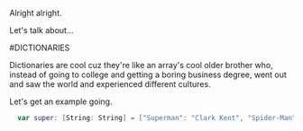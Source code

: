 Alright alright.

Let's talk about...

#DICTIONARIES

Dictionaries are cool cuz they're like an array's cool older brother who, instead of going to college and getting a boring business degree, went out and saw the world and experienced different cultures.

Let's get an example going.

```swift
  var super: [String: String] = ["Superman": "Clark Kent", "Spider-Man": "Peter Parker", "Squirrel Girl": "Doreen Green"]
```

